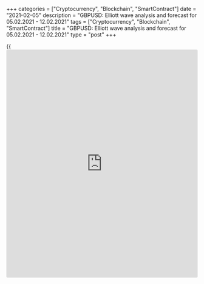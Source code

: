 +++
categories = ["Cryptocurrency", "Blockchain", "SmartContract"]
date = "2021-02-05"
description = "GBPUSD: Elliott wave analysis and forecast for 05.02.2021 - 12.02.2021"
tags = ["Cryptocurrency", "Blockchain", "SmartContract"]
title = "GBPUSD: Elliott wave analysis and forecast for 05.02.2021 - 12.02.2021"
type = "post"
+++

{{<iframe id="large-banner" src="https://www.bounty.group/#slide=22.0" width="100%" height="600" scrolling="no" style="border: 0px solid rgb(216, 221, 230); border-radius: 3px;">}}

2021-02-05

2021-02-05

GBPUSD: Elliott wave analysis and forecast for 05.02.2021 –
12.02.2021Alex Geuta

 **Main scenario:** consider short positions from corrections below the
level of 1.3757 with a target of 1.3209 – 1.2878.

 **Alternative scenario:** breakout and consolidation above the level of
1.3757 will allow the pair to continue rising to the levels of 1.3850 –
1.3950.

 **Analysis:** Daily time frame: presumably, the first wave of larger
degree (1) has formed and a downside correction is starting to form as
wave (2). The fifth wave of smaller degree (v) of v of 5 finished
forming as an ending diagonal triangle on the H4 time frame. Apparently,
the first counter-trend wave (i) of i of A of (2) has formed on the H1
time frame. If this assumption is correct, the pair may be expected to
fall to 1.3209 – 1.2878 The level of 1.3757 is critical in this
scenario, as the breakout will enable the pair to continue rising to the
levels of 1.3850 – 1.3950.

* * *

* * *

## Price chart of GBPUSD in real time mode

The content of this article reflects the author’s opinion and does not
necessarily reflect the official position of LiteForex. The material
published on this page is provided for informational purposes only and
should not be considered as the provision of investment advice for the
purposes of Directive 2004/39/EC.

Rate this article:

{{value}}

( {{count}} {{title}} )